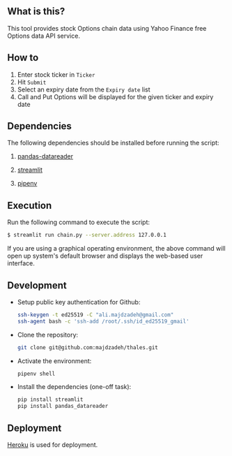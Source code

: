 ## What is this?

This tool provides stock Options chain data using Yahoo Finance free Options data API service.

## How to

1. Enter stock ticker in ``Ticker``
2. Hit ``Submit``
3. Select an expiry date from the ``Expiry date`` list
4. Call and Put Options will be displayed for the given ticker and expiry date

## Dependencies

The following dependencies should be installed before running the script:

1. [pandas-datareader](https://pandas-datareader.readthedocs.io/en/latest/#)

2. [streamlit](https://streamlit.io/)

3. [pipenv](https://pipenv-fork.readthedocs.io/en/latest/)

## Execution

Run the following command to execute the script:

```bash
$ streamlit run chain.py --server.address 127.0.0.1
```

If you are using a graphical operating environment, the above command will open up system's default browser and displays the web-based user interface.

## Development

* Setup public key authentication for Github:
  
  ```bash
  ssh-keygen -t ed25519 -C "ali.majdzadeh@gmail.com"
  ssh-agent bash -c 'ssh-add /root/.ssh/id_ed25519_gmail'
  ```

* Clone the repository:
  
  ```bash
  git clone git@github.com:majdzadeh/thales.git
  ```

* Activate the environment:
  
  ```bash
  pipenv shell
  ```

* Install the dependencies (one-off task):
  
  ```bash
  pip install streamlit
  pip install pandas_datareader
  ```

## Deployment

[Heroku](https://www.heroku.com/) is used for deployment.
